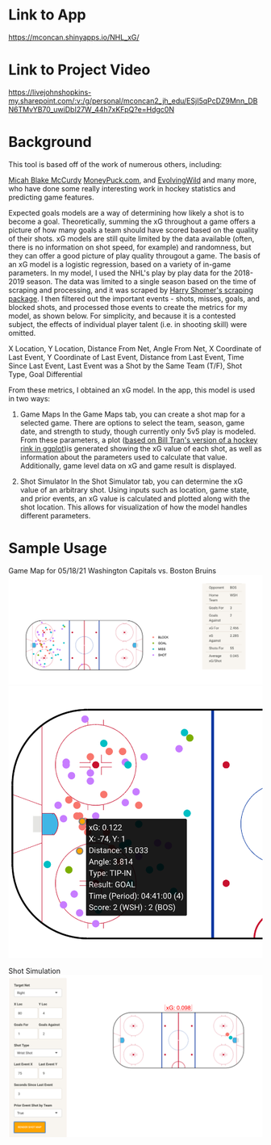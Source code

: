 # Link to App
https://mconcan.shinyapps.io/NHL_xG/

# Link to Project Video

https://livejohnshopkins-my.sharepoint.com/:v:/g/personal/mconcan2_jh_edu/ESjI5qPcDZ9Mnn_DBN6TMvYB70_uwiDbI27W_44h7xKFpQ?e=Hdgc0N

# Background
This tool is based off of the work of numerous others, including:

[Micah Blake McCurdy](https://hockeyviz.com/txt/xg4)
[MoneyPuck.com](http://moneypuck.com/about.htm), and 
[EvolvingWild](https://evolving-hockey.com/blog/a-new-expected-goals-model-for-predicting-goals-in-the-nhl/)
and many more, who have done some really interesting work in hockey statistics and predicting game features.


Expected goals models are a way of determining how likely a shot is to become a goal. Theoretically, summing the xG throughout a game offers a picture of how many goals a team should have scored based on the quality of their shots. xG models are still quite limited by the data available (often, there is no information on shot speed, for example) and randomness, but they can offer a good picture of play quality througout a game. The basis of an xG model is a logistic regression, based on a variety of in-game parameters. In my model, I used the NHL's play by play data for the 2018-2019 season. The data was limited to a single season based on the time of scraping and processing, and it was scraped by [Harry Shomer's scraping package](https://hockey-scraper.readthedocs.io/en/latest/index.html).
I then filtered out the important events - shots, misses, goals, and blocked shots, and processed those events to create the metrics for my model, as shown below. For simplicity, and because it is a contested subject, the effects of individual player talent (i.e. in shooting skill) were omitted.

X Location, Y Location, Distance From Net, Angle From Net, X Coordinate of Last Event, Y Coordinate of Last Event, Distance from Last Event, Time Since Last Event, Last Event was a Shot by the Same Team (T/F), Shot Type, Goal Differential 

From these metrics, I obtained an xG model. In the app, this model is used in two ways:


1. Game Maps
In the Game Maps tab, you can create a shot map for a selected game. There are options to select the team, season, game date, and strength to study, though currently only 5v5 play is modeled. From these parameters, a plot ([based on Bill Tran's version of a hockey rink in ggplot](https://raw.githubusercontent.com/mrbilltran/the-win-column/master/nhl_rink_plot.R))is generated showing the xG value of each shot, as well as information about the parameters used to calculate that value. Additionally, game level data on xG and game result is displayed.


2. Shot Simulator
In the Shot Simulator tab, you can determine the xG value of an arbitrary shot. Using inputs such as location, game state, and prior events, an xG value is calculated and plotted along with the shot location. This allows for visualization of how the model handles different parameters.

# Sample Usage
Game Map for 05/18/21 Washington Capitals vs. Boston Bruins
![Full Rink Game Map](full_rink_game_map.png)
![Zoomed in Game Map](zoomed_in_game_map.png)

Shot Simulation
![Simulated Shot](simulated_shot.png)
